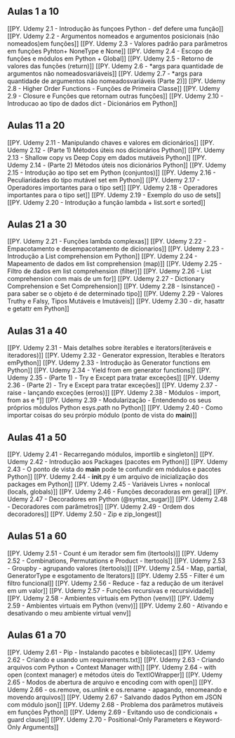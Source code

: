 ## Aulas 1 a 10
[[PY. Udemy 2.1 - Introdução às funçoes Python - def defere uma função]]
[[PY. Udemy 2.2 - Argumentos nomeados e argumentos posicionais (não nomeados)em funções]]
[[PY. Udemy 2.3 - Valores padrão para parâmetros em funções Pyhton+ NoneType e None]]
[[PY. Udemy 2.4 - Escopo de funções e módulos em Python + Global]]
[[PY. Udemy 2.5 - Retorno de valores das funções (return)]]
[[PY. Udemy 2.6 - *args para quantidade de argumentos não nomeadosvariáveis]]
[[PY. Udemy 2.7 - *args para quantidade de argumentos não nomeadosvariáveis (Parte 2)]]
[[PY. Udemy 2.8 - Higher Order Functions - Funções de Primeira Classe]]
[[PY. Udemy 2.9 - Closure e Funções que retornam outras funções]]
[[PY. Udemy 2.10 - Introducao ao tipo de dados dict - Dicionários em Python]]
## Aulas 11 a 20
[[PY. Udemy 2.11 - Manipulando chaves e valores em dicionários]]
[[PY. Udemy 2.12 - (Parte 1) Métodos úteis nos dicionários Python]]
[[PY. Udemy 2.13 - Shallow copy vs Deep Copy em dados mutáveis Python]]
[[PY. Udemy 2.14 - (Parte 2) Métodos úteis nos dicionários Python]]
[[PY. Udemy 2.15 - Introdução ao tipo set em Python (conjuntos)]]
[[PY. Udemy 2.16 - Peculiaridades do tipo mutável set em Python]]
[[PY. Udemy 2.17 - Operadores importantes para o tipo set]]
[[PY. Udemy 2.18 - Operadores importantes para o tipo set]]
[[PY. Udemy 2.19 - Exemplo do uso de sets]]
[[PY. Udemy 2.20 - Introdução a função lambda + list.sort e sorted]]
## Aulas 21 a 30
[[PY. Udemy 2.21 - Funções lambda complexas]]
[[PY. Udemy 2.22 - Empacotamento e desempacotamento de dicionarios]]
[[PY. Udemy 2.23 - Introdução a List comprehension em Python]]
[[PY. Udemy 2.24 - Mapeamento de dados em list comprehension (map)]]
[[PY. Udemy 2.25 - Filtro de dados em list comprehension (filter)]]
[[PY. Udemy 2.26 - List comprehension com mais de um for]]
[[PY. Udemy 2.27 - Dictionary Comprehension e Set Comprehension]]
[[PY. Udemy 2.28 - Isinstance() - para saber se o objeto é de determinado tipo]]
[[PY. Udemy 2.29 - Valores Truthy e Falsy, Tipos Mutáveis e Imutáveis]]
[[PY. Udemy 2.30 - dir, hasattr e getattr em Python]]
## Aulas 31 a 40
[[PY. Udemy 2.31 - Mais detalhes sobre iterables e iterators(iteráveis e iteradores)]]
[[PY. Udemy 2.32 - Generator expression, Iterables e Iterators emPython]]
[[PY. Udemy 2.33 - Introdução às Generator functions em Python]]
[[PY. Udemy 2.34 - Yield from em generator functions]]
[[PY. Udemy 2.35 - (Parte 1) - Try e Except para tratar exceções]]
[[PY. Udemy 2.36 - (Parte 2) - Try e Except para tratar exceções]]
[[PY. Udemy 2.37 - raise - lançando exceções (erros)]]
[[PY. Udemy 2.38 - Módulos - import, from as e *]]
[[PY. Udemy 2.39 - Modularização - Entendendo os seus próprios módulos Python esys.path no Python]]
[[PY. Udemy 2.40 - Como importar coisas do seu prórpio módulo (ponto de vista do __main__)]]
## Aulas 41 a 50
[[PY. Udemy 2.41 - Recarregando módulos, importlib e singleton]]
[[PY. Udemy 2.42 - Introdução aos Packages (pacotes em Python)]]
[[PY. Udemy 2.43 - O ponto de vista do __main__ pode te confundir em módulos e pacotes Python]]
[[PY. Udemy 2.44 - __init__.py é um arquivo de inicialização dos packages em Python]]
[[PY. Udemy 2.45 - Variáveis Livres + nonlocal (locals, globals)]]
[[PY. Udemy 2.46 - Funções decoradoras em geral]]
[[PY. Udemy 2.47 - Decoradores em Python (@syntax_sugar)]]
[[PY. Udemy 2.48 - Decoradores com parâmetros]]
[[PY. Udemy 2.49 - Ordem dos decoradores]]
[[PY. Udemy 2.50 - Zip e zip_longest]]
## Aulas 51 a 60
[[PY. Udemy 2.51 - Count é um iterador sem fim (itertools)]]
[[PY. Udemy 2.52 - Combinations, Permutations e Product - Itertools]]
[[PY. Udemy 2.53 - Groupby - agrupando valores (itertools)]]
[[PY. Udemy 2.54 - Map, partial, GeneratorType e esgotamento de Iterators]]
[[PY. Udemy 2.55  - Filter é um filtro funcional]]
[[PY. Udemy 2.56 - Reduce - faz a redução de um iterável em um valor]]
[[PY. Udemy 2.57 - Funções recursivas e recursividade]]
[[PY. Udemy 2.58 - Ambientes virtuais em Python (venv)]]
[[PY. Udemy 2.59 - Ambientes virtuais em Python (venv)]]
[[PY. Udemy 2.60 - Ativando e desativando o meu ambiente virtual venv]]
## Aulas 61 a 70
[[PY. Udemy 2.61 - Pip - Instalando pacotes e bibliotecas]]
[[PY. Udemy 2.62 - Criando e usando um requirements.txt]]
[[PY. Udemy 2.63 - Criando arquivos com Python + Context Manager with]]
[[PY. Udemy 2.64 - with open (context manager) e métodos úteis do TextIOWrapper]]
[[PY. Udemy 2.65 - Modos de abertura de arquivo e encoding com with open]]
[[PY. Udemy 2.66 - os.remove, os.unlink e os.rename - apagando, renomeando e movendo arquivos]]
[[PY. Udemy 2.67 - Salvando dados Python em JSON com módulo json]]
[[PY. Udemy 2.68 - Problema dos parâmetros mutáveis em funções Python]]
[[PY. Udemy 2.69 - Evitando uso de condicionais + guard clause]]
[[PY. Udemy 2.70 - Positional-Only Parameters e Keyword-Only Arguments]]
